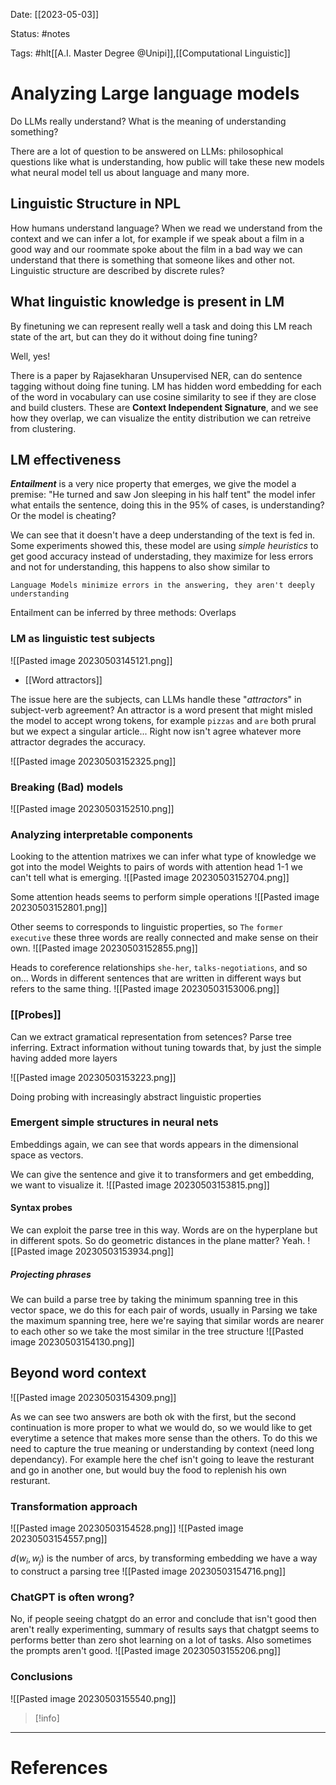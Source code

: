 Date: [[2023-05-03]]

Status: #notes

Tags: #hlt[[A.I. Master Degree @Unipi]],[[Computational Linguistic]]

# Analyzing Large language models

Do LLMs really understand? What is the meaning of understanding something?

There are a lot of question to be answered on LLMs: philosophical questions like what is understanding, how public will take these new models what neural model tell us about language and many more.

## Linguistic Structure in NPL

How humans understand language? When we read we understand from the context and we can infer a lot, for example if we speak about a film in a good way and our roommate spoke about the film in a bad way we can understand that there is something that someone likes and other not.
Linguistic structure are described by discrete rules?

## What linguistic knowledge is present in LM

By finetuning we can represent really well a task and doing this LM reach state of the art, but can they do it without doing fine tuning?

Well, yes!

There is a paper by Rajasekharan Unsupervised NER, can do sentence tagging without doing fine tuning. LM has hidden word embedding for each of the word in vocabulary can use cosine similarity to see if they are close and build clusters. These are **Context Independent Signature**, and we see how they overlap, we can visualize the entity distribution we can retreive from clustering.


## LM effectiveness

***Entailment*** is a very nice property that emerges, we give the model a premise: "He turned and saw Jon sleeping in his half tent" the model infer what entails the sentence, doing this in the 95% of cases, is understanding? Or the model is cheating? 

We can see that it doesn't have a deep understanding of the text is fed in. Some experiments showed this, these model are using *simple heuristics* to get good accuracy instead of understading, they maximize for less errors and not for understanding, this happens to also show similar to 

```ad-important
Language Models minimize errors in the answering, they aren't deeply understanding
```

Entailment can be inferred by three methods: Overlaps

### LM as linguistic test subjects

![[Pasted image 20230503145121.png]]

- [[Word attractors]]

The issue here are the subjects, can LLMs handle these "*attractors*" in subject-verb agreement? An attractor is a word present that might misled the model to accept wrong tokens, for example `pizzas` and `are` both prural but we expect a singular article...
Right now isn't agree whatever more attractor degrades the accuracy.


![[Pasted image 20230503152325.png]]

### Breaking (Bad) models

![[Pasted image 20230503152510.png]]

### Analyzing interpretable components

Looking to the attention matrixes we can infer what type of knowledge we got into the model
Weights to pairs of words with attention head 1-1 we can't tell what is emerging.
![[Pasted image 20230503152704.png]]

Some attention heads seems to perform simple operations
![[Pasted image 20230503152801.png]]

Other seems to corresponds to linguistic properties, so `The` `former` `executive` these three words are really connected and make sense on their own.
![[Pasted image 20230503152855.png]]

Heads to coreference relationships `she-her`, `talks-negotiations`, and so on...
Words in different sentences that are written in different ways but refers to the same thing.
![[Pasted image 20230503153006.png]]


### [[Probes]]

Can we extract gramatical representation from setences? Parse tree inferring.
Extract information without tuning towards that, by just the simple having added more layers

![[Pasted image 20230503153223.png]]


Doing probing with increasingly abstract linguistic properties


### Emergent simple structures in neural nets
Embeddings again, we can see that words appears in the dimensional space as vectors.

We can give the sentence and give it to transformers and get embedding, we want to visualize it.
![[Pasted image 20230503153815.png]]

#### Syntax probes
We can exploit the parse tree in this way. Words are on the hyperplane but in different spots. So do geometric distances in the plane matter? Yeah.
![[Pasted image 20230503153934.png]]

##### Projecting phrases

We can build a parse tree by taking the minimum spanning tree in this vector space, we do this for each pair of words, usually in Parsing we take the maximum spanning tree, here we're saying that similar words are nearer to each other so we take the most similar in the tree structure
![[Pasted image 20230503154130.png]]


## Beyond word context

![[Pasted image 20230503154309.png]]

As we can see two answers are both ok with the first, but the second continuation is more proper to what we would do, so we would like to get everytime a setence that makes more sense than the others. To do this we need to capture the true meaning or understanding by context (need long dependancy).
For example here the chef isn't going to leave the resturant and go in another one, but would buy the food to replenish his own resturant.

### Transformation approach

![[Pasted image 20230503154528.png]]
![[Pasted image 20230503154557.png]]

$d(w_i,w_j)$ is the number of arcs, by transforming embedding we have a way to construct a parsing tree
![[Pasted image 20230503154716.png]]

### ChatGPT is often wrong?

No, if people seeing chatgpt do an error and conclude that isn't good then aren't really experimenting, summary of results says that chatgpt seems to performs better than zero shot learning on a lot of tasks. Also sometimes the prompts aren't good.
![[Pasted image 20230503155206.png]]

### Conclusions 

![[Pasted image 20230503155540.png]]

>[!info]
 






---
# References

